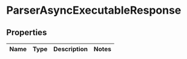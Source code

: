 # ParserAsyncExecutableResponse

## Properties
Name | Type | Description | Notes
------------ | ------------- | ------------- | -------------
